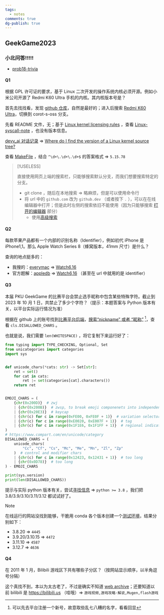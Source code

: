 ```yaml
---
tags:
  - notes
comments: true
dg-publish: true
---
```


## GeekGame2023

### 小北问答!!!!!

- [prob18-trivia](https://github.com/PKU-GeekGame/geekgame-3rd/tree/master/official_writeup/prob18-trivia)

#### Q1

根据 GPL 许可证的要求，基于 Linux 二次开发的操作系统内核必须开源。例如小米公司开源了 Redmi K60 Ultra 手机的内核。其内核版本号是？

首先去找找看，发现 [github 仓库](attachments/osint.png)，自然是最好的；进入后搜索 [Redmi K60 Ultra](attachments/osint-1.png)，切换到 corot-s-oss 分支。

先看 README 文件，无；基于 [Linux kernel licensing rules](https://www.kernel.org/doc/html/v4.18/process/license-rules.html#:~:text=with%20an%20explicit%20syscall%20exception%20described%20in%20LICENSES/exceptions/Linux%2Dsyscall%2Dnote%2C%20as%20described%20in%20the%20COPYING%20file.) ，查看 [Linux-syscall-note](https://github.com/MiCode/Xiaomi_Kernel_OpenSource/blob/corot-t-oss/LICENSES/exceptions/Linux-syscall-note) ，也没有版本信息。

[devv_ai 对话记录](https://devv.ai/search?threadId=e0tg4uzc75kw) => [Where do I find the version of a Linux kernel source tree?](https://stackoverflow.com/questions/12151694/where-do-i-find-the-version-of-a-linux-kernel-source-tree)

查看 [MakeFile](https://github.com/MiCode/Xiaomi_Kernel_OpenSource/blob/corot-t-oss/Makefile) ，结合 `^\d+\.\d+\.\d+$` 的答案格式 => `5.15.78`

> [!USELESS]
>
> 直接使用网页上端的搜索栏，只能够搜索默认分支，而我们想要搜索特定的分支。
> 
> - git clone ，随后在本地搜索 => 略麻烦，但是可以使用命令行
> - 将 url 中的 `github.com` 改为 `github.dev` （或者按下 `.` ），可以在在线编辑器中打开；但是此时左侧的搜索依旧不能使用（因为只能够搜索 [打开的编辑器](attachments/osint-2.png) 部分）
>     - 使用[高级搜索](attachments/osint-3.png)

#### Q2

每款苹果产品都有一个内部的识别名称（Identifier），例如初代 iPhone 是 iPhone1,1。那么 Apple Watch Series 8（蜂窝版本，41mm 尺寸）是什么？

查询的地点挺多的：

- 我搜的：[everymac](https://everymac.com/systems/apple/index-apple-specs-applespec.html) => [Watch6,16](https://everymac.com/systems/apple/apple-watch/specs/apple-watch-series-8-gps-cellular-41mm-us-canada-a2772.html#:~:text=mm%20%2D%20MNUX3LL/A*%20%2D-,Watch6%2C16,-%2D%20A2772*)
- 官方题解：[appledb](https://appledb.dev/) => [Watch6,16](https://appledb.dev/device/identifier/Watch6,16.html) （甚至在 url 中就用的是 identifier）

#### Q3

本届 PKU GeekGame 的比赛平台会禁止选手昵称中包含某些特殊字符。截止到 2023 年 10 月 1 日，共禁止了多少个字符？（提示：本题答案与 Python 版本有关，以平台实际运行情况为准）

根据在 github 上的账号找到[比赛平台后端](https://github.dev/PKU-GeekGame/gs-backend)，[搜索“nickname” 或者 “昵称”](attachments/osint-4.png) [^1]，查看 `cls.DISALLOWED_CHARS` 。

[^1]: 可以先去平台注册一个新号，故意取些乱七八糟的名字，看看回显

也就是说，我们需要 `len(WHITESPACE)` ，将它复制下来运行好了：

```python title="test.py"
from typing import TYPE_CHECKING, Optional, Set
from unicategories import categories
import sys


def unicode_chars(*cats: str) -> Set[str]:
    ret = set()
    for cat in cats:
        ret |= set(categories[cat].characters())
    return ret


EMOJI_CHARS = (
    {chr(0x200D)}  # zwj
    | {chr(0x200B)}  # zwsp, to break emoji componenets into independent chars
    | {chr(0x20E3)}  # keycap
    | {chr(c) for c in range(0xFE00, 0xFE0F + 1)}  # variation selector
    | {chr(c) for c in range(0xE0020, 0xE007F + 1)}  # tag
    | {chr(c) for c in range(0x1F1E6, 0x1F1FF + 1)}  # regional indicator
)
# https://www.compart.com/en/unicode/category
DISALLOWED_CHARS = (
    unicode_chars(
        "Cc", "Cf", "Cs", "Mc", "Me", "Mn", "Zl", "Zp"
    )  # control and modifier chars
    | {chr(c) for c in range(0x12423, 0x12431 + 1)}  # too long
    | {chr(0x0D78)}  # too long
) - EMOJI_CHARS

print(sys.version)
print(len(DISALLOWED_CHARS))
```

提示与实际 python 版本有关，尝试[寻找信息](attachments/osint-5.png) => `python >= 3.8` ，我们把 3.8/3.9/3.10/3.11/3.12 都试试好了。

> [!NOTE]
>
> 在线运行的网站没找到能够，干脆用 conda 各个版本创建一个[测试环境](attachments/osint-6.png)，结果分别如下：
> 
> - 3.8.20 => `4445`
> - 3.9.20/3.10.15 => `4472`
> - 3.11.10 => `4587`
> - 3.12.7 => `4636`

#### Q4

在 2011 年 1 月，Bilibili 游戏区下共有哪些子分区？（按网站显示顺序，以半角逗号分隔）

这个真找不到，本以为太古老了，不过是确实不知道 [web archive](https://web.archive.org/)；还要知道以前 bilibili 是 https://bilibili.us （哇哦）=> `游戏视频,游戏攻略·解说,Mugen,flash游戏`

